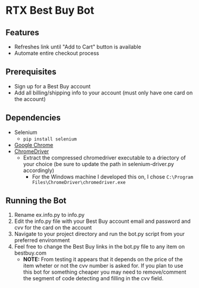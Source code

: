 # RTX Best Buy Bot

## Features
- Refreshes link until "Add to Cart" button is available
- Automate entire checkout process

## Prerequisites
- Sign up for a Best Buy account
- Add all billing/shipping info to your account (must only have one card on the account)

## Dependencies
- Selenium
	- `pip install selenium`
- [Google Chrome](https://www.google.com/chrome/)
- [ChromeDriver](https://chromedriver.chromium.org/downloads)
	- Extract the compressed chromedriver executable to a driectory of your choice (be sure to update the path in selenium-driver.py accordingly)
		- For the Windows machine I developed this on, I chose `C:\Program Files\ChromeDriver\chromedriver.exe`

## Running the Bot
1. Rename ex.info.py to info.py
2. Edit the info.py file with your Best Buy account email and password and cvv for the card on the account
3. Navigate to your project directory and run the bot.py script from your preferred environment
4. Feel free to change the Best Buy links in the bot.py file to any item on bestbuy.com
	- **NOTE:** From testing it appears that it depends on the price of the item wheter or not the cvv number is asked for. If you plan to use this bot for something cheaper you may need to remove/comment the segment of code detecting and filling in the cvv field.


